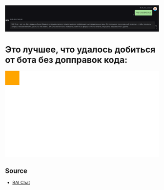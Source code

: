![](https://raw.githubusercontent.com/Antoniii/neural-GIMP/main/Снимок1.PNG)


# Это лучшее, что удалось добиться от бота без допправок кода:

![](https://raw.githubusercontent.com/Antoniii/neural-GIMP/main/Без%20имени.png)

## Source

* [BAI Chat](https://chatbot.theb.ai/#/chat)
